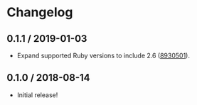 # Changelog

## 0.1.1 / 2019-01-03

- Expand supported Ruby versions to include 2.6 ([8930501](https://github.com/jgarber623/webmention-cli/commit/8930501)).

## 0.1.0 / 2018-08-14

- Initial release!
